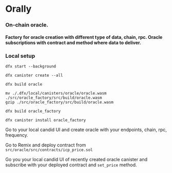 # Orally

### On-chain oracle. 

#### Factory for oracle creation with different type of data, chain, rpc. Oracle subscriptions with contract and method where data to deliver. 

### Local setup

```
dfx start --background

dfx canister create --all

dfx build oracle

mv ./.dfx/local/canisters/oracle/oracle.wasm ./src/oracle_factory/src/build/oracle.wasm
gzip ./src/oracle_factory/src/build/oracle.wasm

dfx build oracle_factory

dfx canister install oracle_factory
```

Go to your local candid UI and create oracle with your endpoints, chain, rpc, frequency. 

Go to Remix and deploy contract from `src/oracle/src/contracts/icp_price.sol`

Go you your local candid UI of recently created oracle canister and subscribe with your deployed contract and `set_price` method.


